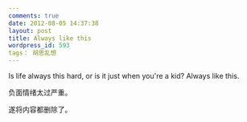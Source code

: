 ```yaml
---
comments: true
date: 2012-08-05 14:37:38
layout: post
title: Always like this
wordpress_id: 593
tags： 胡思乱想
---
```





Is life always this hard, or is it just when you're a kid? Always like this.


负面情绪太过严重。

遂将内容都删除了。
